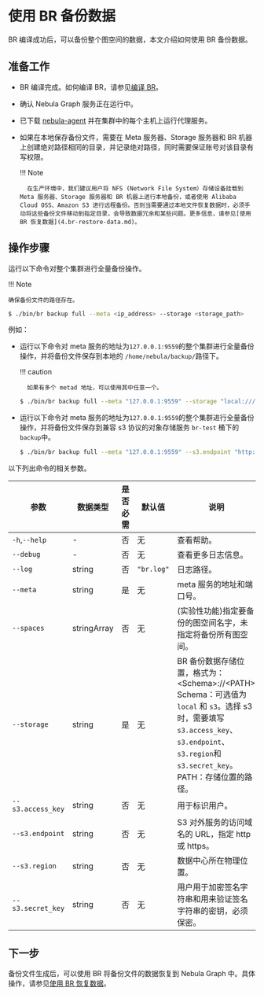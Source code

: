 # 使用 BR 备份数据

BR 编译成功后，可以备份整个图空间的数据，本文介绍如何使用 BR 备份数据。

## 准备工作

- BR 编译完成。如何编译 BR，请参见[编译 BR](2.compile-br.md)。
  
- 确认 Nebula Graph 服务正在运行中。

- 已下载 [nebula-agent](https://github.com/vesoft-inc/nebula-agent) 并在集群中的每个主机上运行代理服务。

- 如果在本地保存备份文件，需要在 Meta 服务器、Storage 服务器和 BR 机器上创建绝对路径相同的目录，并记录绝对路径，同时需要保证账号对该目录有写权限。

  !!! Note

        在生产环境中，我们建议用户将 NFS (Network File System）存储设备挂载到 Meta 服务器、Storage 服务器和 BR 机器上进行本地备份，或者使用 Alibaba Cloud OSS、Amazon S3 进行远程备份。否则当需要通过本地文件恢复数据时，必须手动将这些备份文件移动到指定目录，会导致数据冗余和某些问题。更多信息，请参见[使用 BR 恢复数据](4.br-restore-data.md)。

## 操作步骤

运行以下命令对整个集群进行全量备份操作。

!!! Note

    确保备份文件的路径存在。

```bash
$ ./bin/br backup full --meta <ip_address> --storage <storage_path>
```

例如：

- 运行以下命令对 meta 服务的地址为`127.0.0.1:9559`的整个集群进行全量备份操作，并将备份文件保存到本地的 `/home/nebula/backup/`路径下。

  !!! caution

        如果有多个 metad 地址，可以使用其中任意一个。

  ```bash
  $ ./bin/br backup full --meta "127.0.0.1:9559" --storage "local:///home/nebula/backup/"
  ```

- 运行以下命令对 meta 服务的地址为`127.0.0.1:9559`的整个集群进行全量备份操作，并将备份文件保存到兼容 s3 协议的对象存储服务 `br-test` 桶下的`backup`中。

  ```bash
  $ ./bin/br backup full --meta "127.0.0.1:9559" --s3.endpoint "http://127.0.0.1:9000" --storage="s3://br-test/backup/" --s3.access_key=minioadmin --s3.secret_key=minioadmin --s3.region=default
  ```

以下列出命令的相关参数。

| 参数 | 数据类型 | 是否必需 | 默认值 | 说明 |
| --- | --- | --- | --- | --- |
| `-h`,`--help` | - | 否 | 无 | 查看帮助。 |
| `--debug` | - | 否 | 无 | 查看更多日志信息。 |
| `--log` | string | 否 | `"br.log"` | 日志路径。 |
| `--meta` | string | 是| 无 | meta 服务的地址和端口号。 |
| `--spaces` | stringArray | 否 | 无 | (实验性功能)指定要备份的图空间名字，未指定将备份所有图空间。 |
| `--storage` | string | 是 | 无 | BR 备份数据存储位置，格式为：\<Schema\>://\<PATH\> <br>Schema：可选值为 `local` 和 `s3`。选择 s3 时，需要填写`s3.access_key`、`s3.endpoint`、`s3.region`和 `s3.secret_key`。<br>PATH：存储位置的路径。|
| `--s3.access_key` | string | 否 | 无 | 用于标识用户。 |
| `--s3.endpoint` | string | 否 | 无 | S3 对外服务的访问域名的 URL，指定 http 或 https。 |
| `--s3.region` | string | 否 | 无 | 数据中心所在物理位置。 |
| `--s3.secret_key`| string | 否 | 无 | 用户用于加密签名字符串和用来验证签名字符串的密钥，必须保密。 |

## 下一步

备份文件生成后，可以使用 BR 将备份文件的数据恢复到 Nebula Graph 中。具体操作，请参见[使用 BR 恢复数据](4.br-restore-data.md)。
